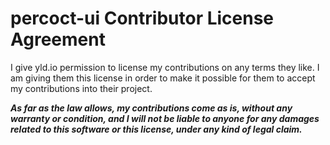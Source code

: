 # percoct-ui Contributor License Agreement

I give yld.io permission to license my contributions on any terms they like. I
am giving them this license in order to make it possible for them to accept my
contributions into their project.

**_As far as the law allows, my contributions come as is, without any warranty
or condition, and I will not be liable to anyone for any damages related to
this software or this license, under any kind of legal claim._**
